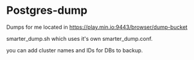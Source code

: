 # Postgres-dump

Dumps for me located in https://play.min.io:9443/browser/dump-bucket



smarter_dump.sh which uses it's own smarter_dump.conf.

you can add cluster names and IDs for DBs to backup.
